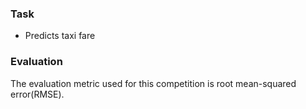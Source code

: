 ### Task
* Predicts taxi fare

### Evaluation
The evaluation metric used for this competition is root mean-squared error(RMSE).


